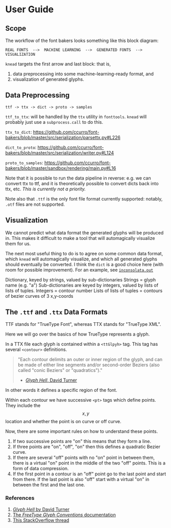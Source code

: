 # User Guide

## Scope

The workflow of the font bakers looks something like this block diagram:

```
REAL FONTS  -->  MACHINE LEARNING  -->  GENERATED FONTS  -->  VISUALIZATION
```

`knead` targets the first arrow and last block: that is,

1. data preprocessing into some machine-learning-ready format, and
2. visualization of generated glyphs.

## Data Preprocessing

```
ttf -> ttx -> dict -> proto -> samples
```

`ttf_to_ttx`: will be handled by the `ttx` utility in `fonttools`. `knead` will
probably just use a `subprocess.call` to do this.

`ttx_to_dict`: https://github.com/ccurro/font-bakers/blob/master/src/serialization/parsettx.py#L226

`dict_to_proto`: https://github.com/ccurro/font-bakers/blob/master/src/serialization/writer.py#L124

`proto_to_samples`: https://github.com/ccurro/font-bakers/blob/master/sandbox/rendering/main.py#L16

Note that it is possible to run the data pipeline in reverse: e.g. we can
convert ttx to ttf, and it is theoretically possible to convert dicts back into
ttx, etc. _This is currently not a priority._

Note also that `.ttf` is the only font file format currently supported: notably,
`.otf` files are not supported.

## Visualization

We cannot predict what data format the generated glyphs will be produced in.
This makes it difficult to make a tool that will automagically visualize them
for us.

The next most useful thing to do is to agree on some common data format, which
`knead` will automagically visualize, and which all generated glyphs should
eventually be converted. I think the `dict` is a good choice here (with room for
possible improvement). For an example, see
[`inconsolata.out`](https://github.com/ccurro/font-bakers/blob/master/fonts/inconsolata.out)

Dictionary, keyed by strings, valued by sub-dictionaries
Strings = glyph name (e.g. "a")
Sub-dictionaries are keyed by integers, valued by lists of lists of tuples.
Integers = contour number
Lists of lists of tuples = contours of bezier curves of 3 x,y-coords

## The `.ttf` and `.ttx` Data Formats

TTF stands for "TrueType Font", whereas TTX stands for "TrueType XML".

Here we will go over the basics of how TrueType represents a glyph.

In a TTX file each glyph is contained within a `<ttGlpyh>` tag. This tag has
several `<contour>` definitions.

> "Each contour delimits an outer or inner region of the glyph, and can be made
> of either line segments and/or second-order Beziers (also called "conic
> Beziers" or "quadratics")."
>
> - [_Glyph Hell_, David Turner](http://chanae.walon.org/pub/ttf/ttf_glyphs.htm)

In other words it defines a specific region of the font.

Within each contour we have successive `<pt>` tags which define points. They
include the $$x, y$$ location and whether the point is on curve or off curve.

Now, there are some important rules on how to understand these points.

1. If two successive points are "on" this means that they form a line.
2. If three points are "on", "off", "on" then this defines a quadratic Bezier
   curve.
3. If there are several "off" points with no "on" point in between them, there
   is a virtual "on" point in the middle of the two "off" points. This is a form
   of data compression.
4. If the first point in a contour is an "off" point go to the last point and
   start from there. If the last point is also "off" start with a virtual "on"
   in between the first and the last one.

### References

1. [_Glyph Hell_ by David
   Turner](http://chanae.walon.org/pub/ttf/ttf_glyphs.htm)
2. [The _FreeType Glyph Conventions_
   documentation](https://www.freetype.org/freetype2/docs/glyphs/glyphs-6.html)
3. [This StackOverflow
   thread](https://stackoverflow.com/questions/20733790/truetype-fonts-glyph-are-made-of-quadratic-bezier-why-do-more-than-one-consecu)

